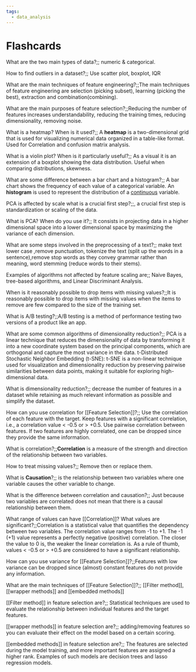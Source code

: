 ```yaml
---
tags:
  - data_analysis
---
```



# Flashcards

What are the two main types of data?;; numeric &  categorical.


How to find outliers in a dataset?;; Use scatter plot, boxplot, IQR



What are the main techniques of feature engineering?;;The main techniques of feature engineering are selection (picking subset), learning (picking the best), extraction and combination(combining).

What are the main purposes of feature selection?;;Reducing the number of features increases understandability, reducing the training times, reducing dimensionality, removing noise.
<!--SR:!2024-04-14,3,250-->



  
What is a heatmap? When is it used?;; A <b>heatmap</b> is a two-dimensional grid that is used for visualizing numerical data organized in a table-like format. Used for Correlation and confusion matrix analysis.  

What is a violin plot? When is it particularly useful?;; As a visual it is an extension of a boxplot showing the data distribution. Useful when comparing distributions, skewness.

What are some difference between a bar chart and a histogram?;; A bar chart shows the frequency of each value of a categorical variable. An <b>histogram</b> is used to represent the distribution of a <u>continuous</u> variable.

PCA is affected by scale what is a crucial first step?;;, a crucial first step is standardization or scaling of the data. 

What is PCA? When do you use it?;; It consists in projecting data in a higher dimensional space into a lower dimensional space by maximizing the variance of each dimension.


What are some steps involved in the preprocessing of a text?;; make text lower case ,remove punctuation, tokenize the text (split up the words in a sentence),remove stop words as they convey grammar rather than meaning, word stemming (reduce words to their stems).

Examples of algorithms not affected by feature scaling are;; Naive Bayes, tree-based algorithms, and Linear Discriminant Analysis.

When is it reasonably possible to drop items with missing values?;;It is reasonably possible to drop items with missing values when the items to remove are few compared to the size of the training set.

What is A/B testing?;;A/B testing is a method of performance testing two versions of a product like an app.
<!--SR:!2024-04-21,10,274-->

What are some common algorithms of dimensionality reduction?;; PCA is a linear technique that reduces the dimensionality of data by transforming it into a new coordinate system based on the principal components, which are orthogonal and capture the most variance in the data.     t-Distributed Stochastic Neighbor Embedding (t-SNE): t-SNE is a non-linear technique used for visualization and dimensionality reduction by preserving pairwise similarities between data points, making it suitable for exploring high-dimensional data.

What is dimensionality reduction?;; decrease the number of features in a dataset while retaining as much relevant information as possible and simplify the dataset.

How can you use correlation for [[Feature Selection]]?;; Use the correlation of each feature with the target. Keep features with a significant correlation, i.e., a correlation value < -0.5 or > +0.5. Use pairwise correlation between features. If two features are highly correlated, one can be dropped since they provide the same information.

What is correlation?;;**Correlation** is a measure of the strength and direction of the relationship between two variables. 

How to treat missing values?;; Remove then or replace them.

What is **Causation**?;; is the relationship between two variables where one variable causes the other variable to change. 

What is the difference between correlation and causation?;; Just because two variables are correlated does not mean that there is a causal relationship between them. 


What range of values can have [[Correlation]]? What values are significant?;;Correlation is a statistical value that quantifies the dependency between two variables. The correlation value ranges from -1 to +1. The -1 (+1) value represents a perfectly negative (positive) correlation. The closer the value to 0 is, the weaker the linear correlation is. As a rule of thumb, values < -0.5 or > +0.5 are considered to have a significant relationship.

How can you use variance for [[Feature Selection]]?;;Features with low variance can be dropped since (almost) constant features do not provide any information.



What are the main techniques of [[Feature Selection]]?;; [[Filter method]], [[wrapper methods]] and [[embedded methods]]


[[Filter method]] in feature selection are?;; Statistical techniques are used to evaluate the relationship between individual features and the target features. 

[[wrapper methods]] in feature selection are?;; adding/removing features so you can evaluate their effect on the model based on a certain scoring.

 [[embedded methods]] in feature selection are?;;  The features are selected during the model training, and more important features are assigned a higher rank. Examples of such models are decision trees and lasso regression models.






















    
    
